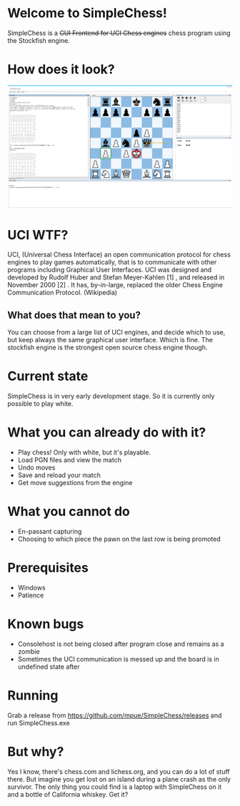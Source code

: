 # Welcome to SimpleChess!

SimpleChess is a ~~GUI Frontend for UCI Chess engines~~ chess program using the Stockfish engine.

# How does it look?

![Screenshot](./ChessGUI/images/screenshot.png)

# UCI WTF?

UCI, (Universal Chess Interface) an open communication protocol for chess engines to play games automatically, that is to communicate with other programs including Graphical User Interfaces. UCI was designed and developed by Rudolf Huber and Stefan Meyer-Kahlen [1] , and released in November 2000 [2] . It has, by-in-large, replaced the older Chess Engine Communication Protocol. (Wikipedia)

## What does that mean to you?

You can choose from a large list of UCI engines, and decide which to use, but keep always the same graphical user interface. Which is fine. The stockfish engine is the strongest open source chess engine though.

# Current state

SimpleChess is in very early development stage. So it is currently only possible to play white. 

# What you can already do with it?
- Play chess! Only with white, but it's playable.
- Load PGN files and view the match
- Undo moves
- Save and reload your match
- Get move suggestions from the engine

# What you cannot do

- En-passant capturing 
- Choosing to which piece the pawn on the last row is being promoted

# Prerequisites

- Windows 
- Patience

# Known bugs

- Consolehost is not being closed after program close and remains as a zombie
- Sometimes the UCI communication is messed up and the board is in undefined state after

# Running

Grab a release from https://github.com/mpue/SimpleChess/releases and run SimpleChess.exe

# But why?

Yes I know, there's chess.com and lichess.org, and you can do a lot of stuff there. But imagine you get lost on an island during a plane crash as the only survivor. The only thing you could find is a laptop with SimpleChess on it and a bottle of California whiskey. Get it?
